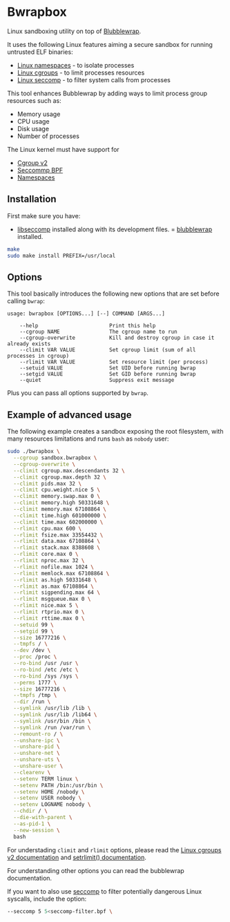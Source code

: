 # Bwrapbox

Linux sandboxing utility on top of [Blubblewrap](https://github.com/containers/bubblewrap).

It uses the following Linux features aiming a secure sandbox for running untrusted ELF binaries:
- [Linux namespaces](https://en.wikipedia.org/wiki/Linux_namespaces) - to isolate processes
- [Linux cgroups](https://en.wikipedia.org/wiki/Cgroups) - to limit processes resources
- [Linux seccomp](https://en.wikipedia.org/wiki/Seccomp) - to filter system calls from processes

This tool enhances Bubblewrap by adding ways to limit process group resources such as:
- Memory usage
- CPU usage
- Disk usage
- Number of processes

The Linux kernel must have support for
- [Cgroup v2](https://docs.kernel.org/admin-guide/cgroup-v2.html)
- [Seccommp BPF](https://docs.kernel.org/userspace-api/seccomp_filter.html)
- [Namespaces](https://docs.kernel.org/admin-guide/namespaces/index.html)

## Installation

First make sure you have:
- [libseccomp](https://github.com/seccomp/libseccomp) installed along with its development files.
= [blubblewrap](https://github.com/containers/bubblewrap) installed.

```sh
make
sudo make install PREFIX=/usr/local
```

## Options

This tool basically introduces the following new options that are set before calling `bwrap`:

```
usage: bwrapbox [OPTIONS...] [--] COMMAND [ARGS...]

    --help                       Print this help
    --cgroup NAME                The cgroup name to run
    --cgroup-overwrite           Kill and destroy cgroup in case it already exists
    --climit VAR VALUE           Set cgroup limit (sum of all processes in cgroup)
    --rlimit VAR VALUE           Set resource limit (per process)
    --setuid VALUE               Set UID before running bwrap
    --setgid VALUE               Set GID before running bwrap
    --quiet                      Suppress exit message
```

Plus you can pass all options supported by `bwrap`.

## Example of advanced usage

The following example creates a sandbox exposing the root filesystem,
with many resources limitations and runs `bash` as `nobody` user:

```sh
sudo ./bwrapbox \
  --cgroup sandbox.bwrapbox \
  --cgroup-overwrite \
  --climit cgroup.max.descendants 32 \
  --climit cgroup.max.depth 32 \
  --climit pids.max 32 \
  --climit cpu.weight.nice 5 \
  --climit memory.swap.max 0 \
  --climit memory.high 50331648 \
  --climit memory.max 67108864 \
  --climit time.high 601000000 \
  --climit time.max 602000000 \
  --rlimit cpu.max 600 \
  --rlimit fsize.max 33554432 \
  --rlimit data.max 67108864 \
  --rlimit stack.max 8388608 \
  --rlimit core.max 0 \
  --rlimit nproc.max 32 \
  --rlimit nofile.max 1024 \
  --rlimit memlock.max 67108864 \
  --rlimit as.high 50331648 \
  --rlimit as.max 67108864 \
  --rlimit sigpending.max 64 \
  --rlimit msgqueue.max 0 \
  --rlimit nice.max 5 \
  --rlimit rtprio.max 0 \
  --rlimit rttime.max 0 \
  --setuid 99 \
  --setgid 99 \
  --size 16777216 \
  --tmpfs / \
  --dev /dev \
  --proc /proc \
  --ro-bind /usr /usr \
  --ro-bind /etc /etc \
  --ro-bind /sys /sys \
  --perms 1777 \
  --size 16777216 \
  --tmpfs /tmp \
  --dir /run \
  --symlink /usr/lib /lib \
  --symlink /usr/lib /lib64 \
  --symlink /usr/bin /bin \
  --symlink /run /var/run \
  --remount-ro / \
  --unshare-ipc \
  --unshare-pid \
  --unshare-net \
  --unshare-uts \
  --unshare-user \
  --clearenv \
  --setenv TERM linux \
  --setenv PATH /bin:/usr/bin \
  --setenv HOME /nobody \
  --setenv USER nobody \
  --setenv LOGNAME nobody \
  --chdir / \
  --die-with-parent \
  --as-pid-1 \
  --new-session \
  bash
```

For understading `climit` and `rlimit` options, please read the
[Linux cgroups v2 documentation](https://docs.kernel.org/admin-guide/cgroup-v2.html) and
[setrlimit() documentation](https://linux.die.net/man/2/setrlimit).

For understanding other options you can read the bubblewrap documentation.

If you want to also use [seccomp](https://www.kernel.org/doc/html/latest/userspace-api/seccomp_filter.html?highlight=seccomp)
to filter potentially dangerous Linux syscalls, include the option:
```sh
--seccomp 5 5<seccomp-filter.bpf \
```

